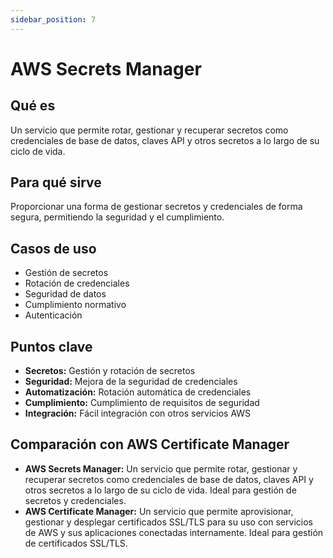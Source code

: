 ```yaml
---
sidebar_position: 7
---
```


# AWS Secrets Manager

## Qué es
Un servicio que permite rotar, gestionar y recuperar secretos como credenciales de base de datos, claves API y otros secretos a lo largo de su ciclo de vida.

## Para qué sirve
Proporcionar una forma de gestionar secretos y credenciales de forma segura, permitiendo la seguridad y el cumplimiento.

## Casos de uso
- Gestión de secretos
- Rotación de credenciales
- Seguridad de datos
- Cumplimiento normativo
- Autenticación

## Puntos clave
- **Secretos:** Gestión y rotación de secretos
- **Seguridad:** Mejora de la seguridad de credenciales
- **Automatización:** Rotación automática de credenciales
- **Cumplimiento:** Cumplimiento de requisitos de seguridad
- **Integración:** Fácil integración con otros servicios AWS

## Comparación con AWS Certificate Manager
- **AWS Secrets Manager:** Un servicio que permite rotar, gestionar y recuperar secretos como credenciales de base de datos, claves API y otros secretos a lo largo de su ciclo de vida. Ideal para gestión de secretos y credenciales.
- **AWS Certificate Manager:** Un servicio que permite aprovisionar, gestionar y desplegar certificados SSL/TLS para su uso con servicios de AWS y sus aplicaciones conectadas internamente. Ideal para gestión de certificados SSL/TLS. 